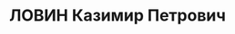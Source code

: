 ---
title: ЛОВИН Казимир Петрович
description: "Род. в 1893, Витебская губ., Дриссенский уезд, дер. Сушки, белорус,\
  \ член ВКП(б) в 1910-1937. Проживал: г. Москва. Нач. Главэнерго Наркомтяжпрома,\
  \ делегат ХVII съезда ВКП(б), (В 1910-1921 гг. работал на Петроградских электростанциях,\
  \ в 1921 г. председатель Объединения ПетроГЭС. ) В 1934 г. награжден орденом Ленина.\
  \ \n  Арестован 20.08.1937. Обв.:. Приговор: ВК ВС СССР, 15.11.1937 – ВМН. Расстрелян\
  \ 15.11.1937, г.Москва"
---